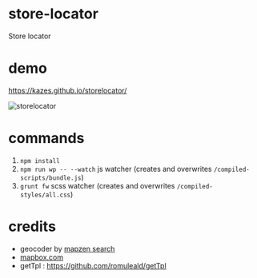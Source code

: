 # store-locator
Store locator

# demo
https://kazes.github.io/storelocator/

![storelocator](https://github.com/kazes/storelocator/raw/master/screenshot.png)

# commands
1. `npm install`
2. `npm run wp -- --watch` js watcher (creates and overwrites `/compiled-scripts/bundle.js`)
3. `grunt fw` scss watcher (creates and overwrites `/compiled-styles/all.css`)

# credits 
* geocoder by [mapzen search](https://mapzen.com/documentation/search/)
* [mapbox.com](http://mapbox.com)
* getTpl : https://github.com/romuleald/getTpl

